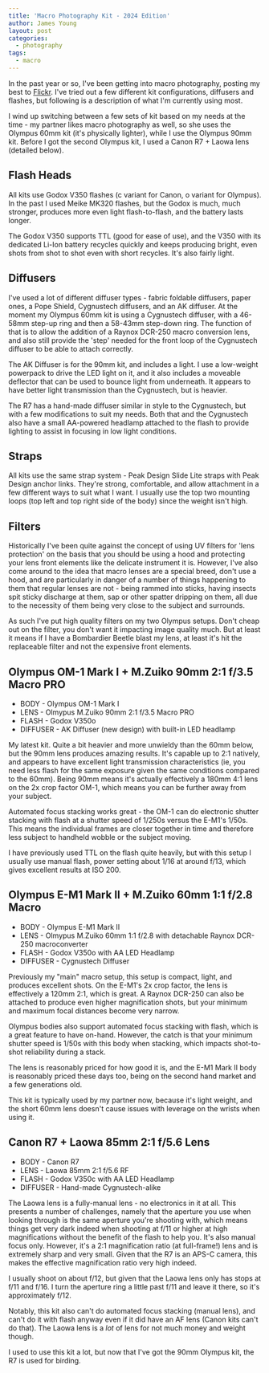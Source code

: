 ```yaml
---
title: 'Macro Photography Kit - 2024 Edition'
author: James Young
layout: post
categories:
  - photography
tags:
  - macro
---
```


In the past year or so, I've been getting into macro photography, posting my best to [Flickr](https://www.flickr.com/photos/195869142@N03/).  I've tried out a few different kit configurations, diffusers and flashes, but following is a description of what I'm currently using most.

I wind up switching between a few sets of kit based on my needs at the time - my partner likes macro photography as well, so she  uses the Olympus 60mm kit (it's physically lighter), while I use the Olympus 90mm kit.  Before I got the second Olympus kit, I used a Canon R7 + Laowa lens (detailed below).

Flash Heads
-----------

All kits use Godox V350 flashes (c variant for Canon, o variant for Olympus).  In the past I used Meike MK320 flashes, but the Godox is much, much stronger, produces more even light flash-to-flash, and the battery lasts longer.

The Godox V350 supports TTL (good for ease of use), and the V350 with its dedicated Li-Ion battery recycles quickly and keeps producing bright, even shots from shot to shot even with short recycles.  It's also fairly light.

Diffusers
---------

I've used a lot of different diffuser types - fabric foldable diffusers, paper ones, a Pope Shield, Cygnustech diffusers, and an AK diffuser.  At the moment my Olympus 60mm kit is using a Cygnustech diffuser, with a 46-58mm step-up ring and then a 58-43mm step-down ring.  The function of that is to allow the addition of a Raynox DCR-250 macro conversion lens, and also still provide the 'step' needed for the front loop of the Cygnustech diffuser to be able to attach correctly.

The AK Diffuser is for the 90mm kit, and includes a light.  I use a low-weight powerpack to drive the LED light on it, and it also includes a moveable deflector that can be used to bounce light from underneath.  It appears to have better light transmission than the Cygnustech, but is heavier.

The R7 has a hand-made diffuser similar in style to the Cygnustech, but with a few modifications to suit my needs.  Both that and the Cygnustech also have a small AA-powered headlamp attached to the flash to provide lighting to assist in focusing in low light conditions.

Straps
------

All kits use the same strap system - Peak Design Slide Lite straps with Peak Design anchor links.  They're strong, comfortable, and allow attachment in a few different ways to suit what I want.  I usually use the top two mounting loops (top left and top right side of the body) since the weight isn't high.

Filters
-------

Historically I've been quite against the concept of using UV filters for 'lens protection' on the basis that you should be using a hood and protecting your lens front elements like the delicate instrument it is.  However, I've also come around to the idea that macro lenses are a special breed, don't use a hood, and are particularly in danger of a number of things happening to them that regular lenses are not - being rammed into sticks, having insects spit sticky discharge at them, sap or other spatter dripping on them, all due to the necessity of them being very close to the subject and surrounds.

As such I've put high quality filters on my two Olympus setups.  Don't cheap out on the filter, you don't want it impacting image quality much.  But at least it means if I have a Bombardier Beetle blast my lens, at least it's hit the replaceable filter and not the expensive front elements.

Olympus OM-1 Mark I + M.Zuiko 90mm 2:1 f/3.5 Macro PRO
------------------------------------------------------

* BODY - Olympus OM-1 Mark I
* LENS - Olmypus M.Zuiko 90mm 2:1 f/3.5 Macro PRO
* FLASH - Godox V350o
* DIFFUSER - AK Diffuser (new design) with built-in LED headlamp

My latest kit.  Quite a bit heavier and more unwieldy than the 60mm below, but the 90mm lens produces amazing results.  It's capable up to 2:1 natively, and appears to have excellent light transmission characteristics (ie, you need less flash for the same exposure given the same conditions compared to the 60mm).  Being 90mm means it's actually effectively a 180mm 4:1 lens on the 2x crop factor OM-1, which means you can be further away from your subject.

Automated focus stacking works great - the OM-1 can do electronic shutter stacking with flash at a shutter speed of 1/250s versus the E-M1's 1/50s.  This means the individual frames are closer together in time and therefore less subject to handheld wobble or the subject moving.

I have previously used TTL on the flash quite heavily, but with this setup I usually use manual flash, power setting about 1/16 at around f/13, which gives excellent results at ISO 200.

Olympus E-M1 Mark II + M.Zuiko 60mm 1:1 f/2.8 Macro
---------------------------------------------------

* BODY - Olympus E-M1 Mark II
* LENS - Olmypus M.Zuiko 60mm 1:1 f/2.8 with detachable Raynox DCR-250 macroconverter
* FLASH - Godox V350o with AA LED Headlamp
* DIFFUSER - Cygnustech Diffuser

Previously my "main" macro setup, this setup is compact, light, and produces excellent shots.  On the E-M1's 2x crop factor, the lens is effectively a 120mm 2:1, which is great.  A Raynox DCR-250 can also be attached to produce even higher magnification shots, but your minimum and maximum focal distances become very narrow.

Olympus bodies also support automated focus stacking with flash, which is a great feature to have on-hand.  However, the catch is that your minimum shutter speed is 1/50s with this body when stacking, which impacts shot-to-shot reliability during a stack.

The lens is reasonably priced for how good it is, and the E-M1 Mark II body is reasonably priced these days too, being on the second hand market and a few generations old.

This kit is typically used by my partner now, because it's light weight, and the short 60mm lens doesn't cause issues with leverage on the wrists when using it.

Canon R7 + Laowa 85mm 2:1 f/5.6 Lens
------------------------------------

* BODY - Canon R7
* LENS - Laowa 85mm 2:1 f/5.6 RF
* FLASH - Godox V350c with AA LED Headlamp
* DIFFUSER - Hand-made Cygnustech-alike

The Laowa lens is a fully-manual lens - no electronics in it at all.  This presents a number of challenges, namely that the aperture you use when looking through is the same aperture you're shooting with, which means things get very dark indeed when shooting at f/11 or higher at high magnifications without the benefit of the flash to help you.  It's also manual focus only.  However, it's a 2:1 magnification ratio (at full-frame!) lens and is extremely sharp and very small.  Given that the R7 is an APS-C camera, this makes the effective magnification ratio very high indeed.

I usually shoot on about f/12, but given that the Laowa lens only has stops at f/11 and f/16. I turn the aperture ring a little past f/11 and leave it there, so it's approximately f/12.

Notably, this kit also can't do automated focus stacking (manual lens), and can't do it with flash anyway even if it did have an AF lens (Canon kits can't do that).  The Laowa lens is a _lot_ of lens for not much money and weight though.

I used to use this kit a lot, but now that I've got the 90mm Olympus kit, the R7 is used for birding.